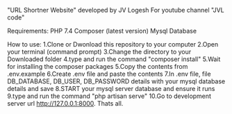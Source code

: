 "URL Shortner Website" developed by JV Logesh For youtube channel "JVL code"

Requirements:
PHP 7.4
Composer (latest version)
Mysql Database


How to use:
1.Clone or Dwonload this repository to your computer
2.Open your terminal (command prompt) 
3.Change the directory to your Downloaded folder
4.type and run the command "composer install" 
5.Wait for installing the composer packages
5.Copy the contents from .env.example
6.Create .env file and paste the contents
7.In .env file, file DB_DATABASE, DB_USER, DB_PASSWORD details with your mysql database details and save
8.START your mysql server database  and ensure it runs
9.type and run the command "php artisan serve" 
10.Go to development server url http://127.0.0.1:8000. Thats all.

